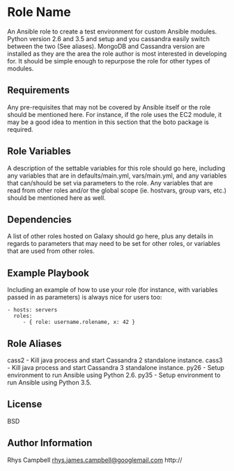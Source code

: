 Role Name
=========

An Ansible role to create a test environment for custom Ansible modules. Python version 2.6 and 3.5 and setup and you cassandra
easily switch between the two (See aliases). MongoDB and Cassandra version are installed as they are the area the role author is most interested in developing for. It should be simple enough to repurpose the role for other types of modules.

Requirements
------------

Any pre-requisites that may not be covered by Ansible itself or the role should be mentioned here. For instance, if the role uses the EC2 module, it may be a good idea to mention in this section that the boto package is required.

Role Variables
--------------

A description of the settable variables for this role should go here, including any variables that are in defaults/main.yml, vars/main.yml, and any variables that can/should be set via parameters to the role. Any variables that are read from other roles and/or the global scope (ie. hostvars, group vars, etc.) should be mentioned here as well.

Dependencies
------------

A list of other roles hosted on Galaxy should go here, plus any details in regards to parameters that may need to be set for other roles, or variables that are used from other roles.

Example Playbook
----------------

Including an example of how to use your role (for instance, with variables passed in as parameters) is always nice for users too:

    - hosts: servers
      roles:
         - { role: username.rolename, x: 42 }

Role Aliases
-------------

cass2   - Kill java process and start Cassandra 2 standalone instance.
cass3   - Kill java process and start Cassandra 3 standalone instance.
py26    - Setup environment to run Ansible using Python 2.6.
py35    - Setup environment to run Ansible using Python 3.5.

License
-------

BSD

Author Information
------------------

Rhys Campbell <rhys.james.campbell@googlemail.com>
http://
